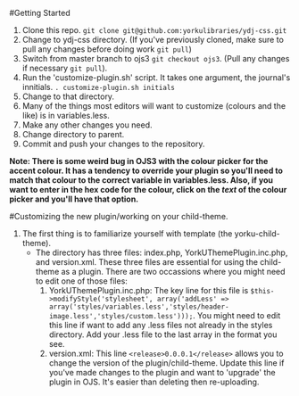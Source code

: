 #Getting Started

1. Clone this repo. `git clone git@github.com:yorkulibraries/ydj-css.git`
2. Change to ydj-css directory. (If you've previously cloned, make sure to pull any changes before doing work `git pull`)
3. Switch from master branch to ojs3 `git checkout ojs3`. (Pull any changes if necessary `git pull`). 
2. Run the 'customize-plugin.sh' script. It takes one argument, the journal's innitials. `. customize-plugin.sh initials`
3. Change to that directory.
4. Many of the things most editors will want to customize (colours and the like) is in variables.less. 
5. Make any other changes you need.
7. Change directory to parent.
8. Commit and push your changes to the repository.

**Note: There is some weird bug in OJS3 with the colour picker for the accent colour. It has a tendency to override your plugin so you'll need to match that colour to the correct variable in variables.less. Also, if you want to enter in the hex code for the colour, click on the *text* of the colour picker and you'll have that option.**

#Customizing the new plugin/working on your child-theme.

1. The first thing is to familiarize yourself with template (the yorku-child-theme). 
    - The directory has three files: index.php, YorkUThemePlugin.inc.php, and version.xml. These three files are essential for using the child-theme as a plugin. There are two occassions where you might need to edit one of those files:
        1. YorkUThemePlugin.inc.php: The key line for this file is `$this->modifyStyle('stylesheet', array('addLess' => array('styles/variables.less','styles/header-image.less','styles/custom.less')));`. You might need to edit this line if want to add any .less files not already in the styles directory. Add your .less file to the last array in the format you see.
        2. version.xml: This line `<release>0.0.0.1</release>` allows you to change the version of the plugin/child-theme. Update this line if you've made changes to the plugin and want to 'upgrade' the plugin in OJS. It's easier than deleting then re-uploading.
    
